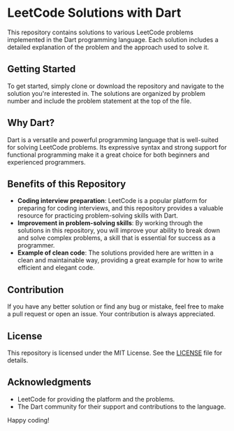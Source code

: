 # LeetCode Solutions with Dart

This repository contains solutions to various LeetCode problems implemented in the Dart programming language. Each solution includes a detailed explanation of the problem and the approach used to solve it.

## Getting Started

To get started, simply clone or download the repository and navigate to the solution you're interested in. The solutions are organized by problem number and include the problem statement at the top of the file.

## Why Dart?

Dart is a versatile and powerful programming language that is well-suited for solving LeetCode problems. Its expressive syntax and strong support for functional programming make it a great choice for both beginners and experienced programmers.

## Benefits of this Repository

- **Coding interview preparation**: LeetCode is a popular platform for preparing for coding interviews, and this repository provides a valuable resource for practicing problem-solving skills with Dart.
- **Improvement in problem-solving skills**: By working through the solutions in this repository, you will improve your ability to break down and solve complex problems, a skill that is essential for success as a programmer.
- **Example of clean code**: The solutions provided here are written in a clean and maintainable way, providing a great example for how to write efficient and elegant code.

## Contribution

If you have any better solution or find any bug or mistake, feel free to make a pull request or open an issue. Your contribution is always appreciated.

## License

This repository is licensed under the MIT License. See the [LICENSE](LICENSE) file for details.

## Acknowledgments

- LeetCode for providing the platform and the problems.
- The Dart community for their support and contributions to the language.

Happy coding!
